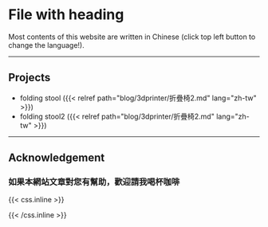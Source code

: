 
# File with heading

Most contents of this website are written in Chinese (click top left  button to change the language!).

---

## Projects

- folding stool ({{< relref path="blog/3dprinter/折疊椅2.md" lang="zh-tw" >}})
- folding stool2 ({{< relref path="blog/3dprinter/折疊椅2.md" lang="zh-tw" >}})

---

## Acknowledgement

### 如果本網站文章對您有幫助，歡迎請我喝杯咖啡

{{< css.inline >}}
<style>
.canon { background: white; width: 100%; height: auto; }
</style>
{{< /css.inline >}}
